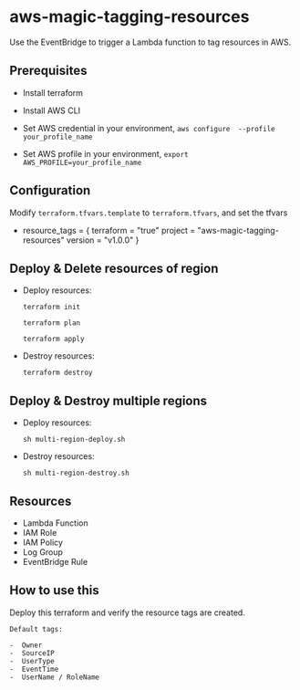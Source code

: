 # aws-magic-tagging-resources

Use the EventBridge to trigger a Lambda function to tag resources in AWS.

## Prerequisites

- Install terraform

- Install AWS CLI

- Set AWS credential in your environment, ```aws configure  --profile your_profile_name```

- Set AWS profile in your environment, ```export AWS_PROFILE=your_profile_name```

## Configuration

Modify ```terraform.tfvars.template``` to ```terraform.tfvars```, and set the tfvars

- resource_tags = {
  terraform = "true"
  project   = "aws-magic-tagging-resources"
  version   = "v1.0.0"
}

## Deploy & Delete resources of region

- Deploy resources:

   `terraform init`

   `terraform plan`

   `terraform apply`

- Destroy resources:

   `terraform destroy`

## Deploy & Destroy multiple regions

- Deploy resources:

   `sh multi-region-deploy.sh`

- Destroy resources:

   `sh multi-region-destroy.sh`

## Resources

- Lambda Function
- IAM Role
- IAM Policy
- Log Group
- EventBridge Rule

## How to use this

Deploy this terraform and verify the resource tags are created.

```
Default tags:

-  Owner
-  SourceIP
-  UserType
-  EventTime
-  UserName / RoleName

```
